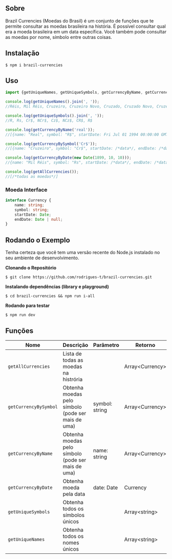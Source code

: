 ## Sobre

Brazil Currencies (Moedas do Brasil) é um conjunto de funções que te permite consultar as moedas brasileira na história. É possível consultar qual era a moeda brasileira em um data específica. Você também pode consultar as moedas por nome, símbolo entre outras coisas.

## Instalação
```
$ npm i brazil-currencies
```

## Uso
```javascript
import {getUniqueNames, getUniqueSymbols, getCurrencyByName, getCurrencyBySymbol, getCurrencyByDate, getAllCurrencies} from 'brazil-currencies'

console.log(getUniqueNames().join(', '));
//Réis, Mil Réis, Cruzeiro, Cruzeiro Novo, Cruzado, Cruzado Novo, Cruzeiro Real, Real

console.log(getUniqueSymbols().join(', '));
//R, Rs, Cr$, NCr$, Cz$, NCz$, CR$, R$

console.log(getCurrencyByName('real'));
//[{name: "Real", symbol: "R$", startDate: Fri Jul 01 1994 00:00:00 GMT-0300 (Horário Padrão de Brasília), endDate: null}]

console.log(getCurrencyBySymbol('Cr$'));
//[{name: "Cruzeiro", symbol: "Cr$", startDate: /*data*/, endDate: /*data*/}, {/*obj2*/}, {/*obj3*/}]

console.log(getCurrencyByDate(new Date(1899, 10, 10)));
//{name: "Mil Réis", symbol: "Rs", startDate: /*data*/, endDate: /*data*/}

console.log(getAllCurrencies());
//[/*todas as moedas*/]
```
### Moeda Interface
```typescript
interface Currency {
    name: string;
    symbol: string;
    startDate: Date;
    endDate: Date | null;
}
```

## Rodando o Exemplo
Tenha certeza que você tem uma versão recente do Node.js instalado no seu ambiente de desenvolvimento.

**Clonando o Repositório**
```
$ git clone https://github.com/rodrigues-t/brazil-currencies.git
```

**Instalando dependências (library e playground)**
```
$ cd brazil-currencies && npm run i-all
```

**Rodando para testar**
```
$ npm run dev
```
## Funções

| Nome                  |Descrição                                           | Parâmetro      | Retorno            |
|-----------------------|----------------------------------------------------|----------------|--------------------|
| `getAllCurrencies`    | Lista de todas as moedas na histrória              |                | Array&lt;Currency> |
| `getCurrencyBySymbol` | Obtenha moedas pelo símbolo (pode ser mais de uma) | symbol: string | Array&lt;Currency> |
| `getCurrencyByName`   | Obtenha moedas pelo símbolo (pode ser mais de uma) | name: string   | Array&lt;Currency> |
| `getCurrencyByDate`   | Obtenha moeda pela data                            | date: Date     | Currency           |
| `getUniqueSymbols`    | Obtenha todos os símbolos únicos                   |                | Array&lt;string>   |
| `getUniqueNames`      | Obtenha todos os nomes únicos                      |                | Array&lt;string>   |
